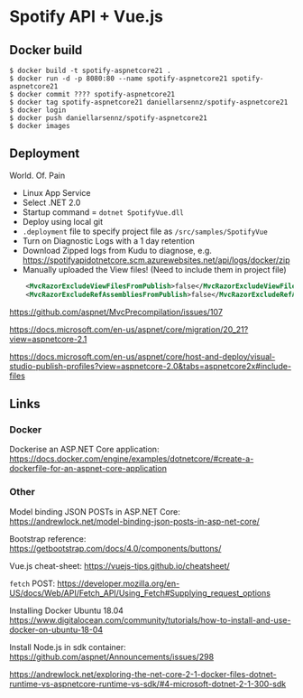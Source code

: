 # Spotify API + Vue.js

## Docker build

    $ docker build -t spotify-aspnetcore21 .
    $ docker run -d -p 8080:80 --name spotify-aspnetcore21 spotify-aspnetcore21
    $ docker commit ???? spotify-aspnetcore21
    $ docker tag spotify-aspnetcore21 daniellarsennz/spotify-aspnetcore21
    $ docker login
    $ docker push daniellarsennz/spotify-aspnetcore21
    $ docker images


## Deployment

World. Of. Pain

* Linux App Service
* Select .NET 2.0
* Startup command = `dotnet SpotifyVue.dll`
* Deploy using local git
* `.deployment` file to specify project file as `/src/samples/SpotifyVue`
* Turn on Diagnostic Logs with a 1 day retention
* Download Zipped logs from Kudu to diagnose, e.g. <https://spotifyapidotnetcore.scm.azurewebsites.net/api/logs/docker/zip>
* Manually uploaded the View files! (Need to include them in project file)

```xml
    <MvcRazorExcludeViewFilesFromPublish>false</MvcRazorExcludeViewFilesFromPublish>
    <MvcRazorExcludeRefAssembliesFromPublish>false</MvcRazorExcludeRefAssembliesFromPublish>
```

<https://github.com/aspnet/MvcPrecompilation/issues/107>

<https://docs.microsoft.com/en-us/aspnet/core/migration/20_21?view=aspnetcore-2.1>

<https://docs.microsoft.com/en-us/aspnet/core/host-and-deploy/visual-studio-publish-profiles?view=aspnetcore-2.0&tabs=aspnetcore2x#include-files>

## Links

### Docker

Dockerise an ASP.NET Core application: <https://docs.docker.com/engine/examples/dotnetcore/#create-a-dockerfile-for-an-aspnet-core-application>

### Other

Model binding JSON POSTs in ASP.NET Core: <https://andrewlock.net/model-binding-json-posts-in-asp-net-core/>

Bootstrap reference: <https://getbootstrap.com/docs/4.0/components/buttons/>

Vue.js cheat-sheet: <https://vuejs-tips.github.io/cheatsheet/>

`fetch` POST: <https://developer.mozilla.org/en-US/docs/Web/API/Fetch_API/Using_Fetch#Supplying_request_options>

Installing Docker Ubuntu 18.04 <https://www.digitalocean.com/community/tutorials/how-to-install-and-use-docker-on-ubuntu-18-04>

Install Node.js in sdk container: <https://github.com/aspnet/Announcements/issues/298>

<https://andrewlock.net/exploring-the-net-core-2-1-docker-files-dotnet-runtime-vs-aspnetcore-runtime-vs-sdk/#4-microsoft-dotnet-2-1-300-sdk>